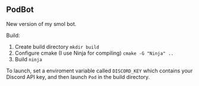 ## PodBot ##

New version of my smol bot.

Build:
1. Create build directory
    `mkdir build`
2. Configure cmake (I use Ninja for compiling)
    `cmake -G "Ninja" ..`
3. Build
    `ninja`

To launch, set a enviroment variable called `DISCORD_KEY` which contains your Discord API key, and then launch `Pod` in the build directory.
